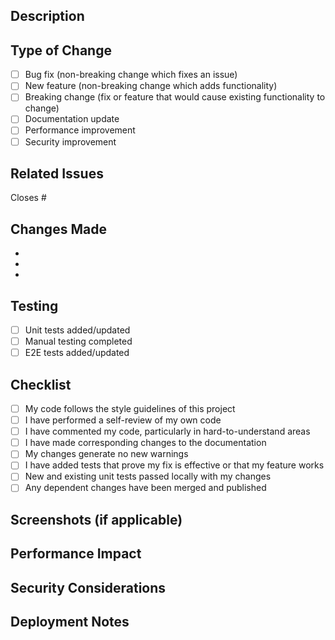 ## Description

<!-- Provide a brief description of the changes in this PR -->

## Type of Change

- [ ] Bug fix (non-breaking change which fixes an issue)
- [ ] New feature (non-breaking change which adds functionality)
- [ ] Breaking change (fix or feature that would cause existing functionality to change)
- [ ] Documentation update
- [ ] Performance improvement
- [ ] Security improvement

## Related Issues

<!-- Link to related issues using #issue_number -->
Closes #

## Changes Made

<!-- List the specific changes made in this PR -->

- 
- 
- 

## Testing

<!-- Describe the testing you've done -->

- [ ] Unit tests added/updated
- [ ] Manual testing completed
- [ ] E2E tests added/updated

## Checklist

- [ ] My code follows the style guidelines of this project
- [ ] I have performed a self-review of my own code
- [ ] I have commented my code, particularly in hard-to-understand areas
- [ ] I have made corresponding changes to the documentation
- [ ] My changes generate no new warnings
- [ ] I have added tests that prove my fix is effective or that my feature works
- [ ] New and existing unit tests passed locally with my changes
- [ ] Any dependent changes have been merged and published

## Screenshots (if applicable)

<!-- Add screenshots or GIFs demonstrating the changes -->

## Performance Impact

<!-- Describe any performance implications of these changes -->

## Security Considerations

<!-- Describe any security implications of these changes -->

## Deployment Notes

<!-- Any special deployment instructions or considerations -->

